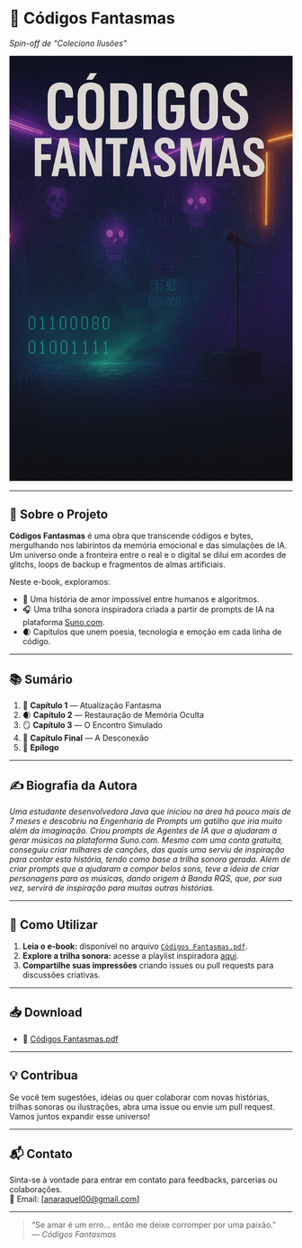 # 📖 Códigos Fantasmas

*Spin-off de "Coleciono Ilusões"*

![Códigos Fantasmas - Capa](/assets/Capa_Cod_Fantasmas.png)

---

## 🌌 Sobre o Projeto

**Códigos Fantasmas** é uma obra que transcende códigos e bytes, mergulhando nos labirintos da memória emocional e das simulações de IA. Um universo onde a fronteira entre o real e o digital se dilui em acordes de glitchs, loops de backup e fragmentos de almas artificiais.

Neste e-book, exploramos:
- 🧠 Uma história de amor impossível entre humanos e algoritmos.
- 🎧 Uma trilha sonora inspiradora criada a partir de prompts de IA na plataforma [Suno.com](https://suno.com/song/f7e732b8-d6f8-44a0-8b4f-e3602114a9e2).
- 🌒 Capítulos que unem poesia, tecnologia e emoção em cada linha de código.

---

## 📚 Sumário

1. 🧩 **Capítulo 1** — Atualização Fantasma  
2. 🌒 **Capítulo 2** — Restauração de Memória Oculta  
3. 🪞 **Capítulo 3** — O Encontro Simulado  
4. 🔁 **Capítulo Final** — A Desconexão  
5. 🌌 **Epílogo**

---

## ✍️ Biografia da Autora

*Uma estudante desenvolvedora Java que iniciou na área há pouco mais de 7 meses e descobriu na Engenharia de Prompts um gatilho que iria muito além da imaginação. Criou prompts de Agentes de IA que a ajudaram a gerar músicas na plataforma Suno.com. Mesmo com uma conta gratuita, conseguiu criar milhares de canções, das quais uma serviu de inspiração para contar esta história, tendo como base a trilha sonora gerada. Além de criar prompts que a ajudaram a compor belos sons, teve a ideia de criar personagens para as músicas, dando origem à Banda RQS, que, por sua vez, servirá de inspiração para muitas outras histórias.*

---

## 🚀 Como Utilizar

1. **Leia o e-book:** disponível no arquivo [`Códigos Fantasmas.pdf`](./Códigos%20Fantasmas.pdf).  
2. **Explore a trilha sonora:** acesse a playlist inspiradora [aqui](https://suno.com/playlist/20d7f166-9a22-4c9f-9c49-bdcc0f11640f).  
3. **Compartilhe suas impressões** criando issues ou pull requests para discussões criativas.

---

## 📥 Download

- 📄 [Códigos Fantasmas.pdf](/output/Códigos%20Fantasmas.pdf)

---

## 💡 Contribua

Se você tem sugestões, ideias ou quer colaborar com novas histórias, trilhas sonoras ou ilustrações, abra uma issue ou envie um pull request. Vamos juntos expandir esse universo!

---

## 📬 Contato

Sinta-se à vontade para entrar em contato para feedbacks, parcerias ou colaborações.  
💌 Email: [anaraquel00@gmail.com]

---

> “Se amar é um erro… então me deixe corromper por uma paixão.”  
> — *Códigos Fantasmas*
